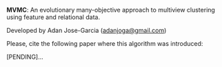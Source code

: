 **MVMC**: An evolutionary many-objective approach to multiview clustering using feature and relational data.

Developed by Adan Jose-Garcia (adanjoga@gmail.com)

Please, cite the following paper where this algorithm was introduced:

[PENDING]...

